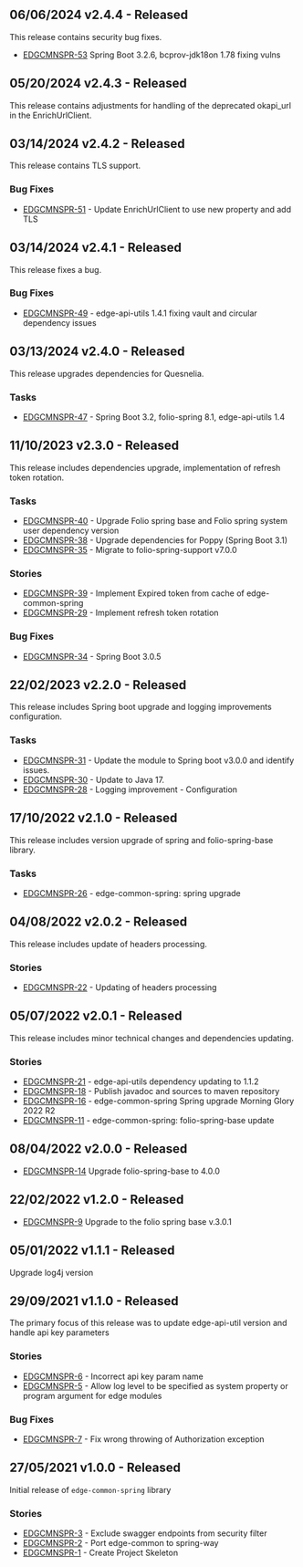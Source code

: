 ## 06/06/2024 v2.4.4 - Released
This release contains security bug fixes.

* [EDGCMNSPR-53](https://folio-org.atlassian.net/browse/EDGCMNSPR-53) Spring Boot 3.2.6, bcprov-jdk18on 1.78 fixing vulns

## 05/20/2024 v2.4.3 - Released
This release contains adjustments for handling of the deprecated okapi\_url in the EnrichUrlClient.

## 03/14/2024 v2.4.2 - Released
This release contains TLS support.

### Bug Fixes
* [EDGCMNSPR-51](https://folio-org.atlassian.net/browse/EDGCMNSPR-51) - Update EnrichUrlClient to use new property and add TLS

## 03/14/2024 v2.4.1 - Released
This release fixes a bug.

### Bug Fixes
* [EDGCMNSPR-49](https://folio-org.atlassian.net/browse/EDGCMNSPR-49) - edge-api-utils 1.4.1 fixing vault and circular dependency issues

## 03/13/2024 v2.4.0 - Released
This release upgrades dependencies for Quesnelia.

### Tasks
* [EDGCMNSPR-47](https://folio-org.atlassian.net/browse/EDGCMNSPR-47) - Spring Boot 3.2, folio-spring 8.1, edge-api-utils 1.4

## 11/10/2023 v2.3.0 - Released
This release includes dependencies upgrade, implementation of refresh token rotation.

### Tasks
* [EDGCMNSPR-40](https://issues.folio.org/browse/EDGCMNSPR-40) - Upgrade Folio spring base and Folio spring system user dependency version
* [EDGCMNSPR-38](https://issues.folio.org/browse/EDGCMNSPR-38) - Upgrade dependencies for Poppy (Spring Boot 3.1)
* [EDGCMNSPR-35](https://issues.folio.org/browse/EDGCMNSPR-35) - Migrate to folio-spring-support v7.0.0

### Stories
* [EDGCMNSPR-39](https://issues.folio.org/browse/EDGCMNSPR-39) - Implement Expired token from cache of edge-common-spring
* [EDGCMNSPR-29](https://issues.folio.org/browse/EDGCMNSPR-29) - Implement refresh token rotation

### Bug Fixes
* [EDGCMNSPR-34](https://issues.folio.org/browse/EDGCMNSPR-34) - Spring Boot 3.0.5

## 22/02/2023 v2.2.0 - Released
This release includes Spring boot upgrade and logging improvements configuration.

### Tasks
* [EDGCMNSPR-31](https://issues.folio.org/browse/EDGCMNSPR-31) - Update the module to Spring boot v3.0.0 and identify issues.
* [EDGCMNSPR-30](https://issues.folio.org/browse/EDGCMNSPR-30) - Update to Java 17.
* [EDGCMNSPR-28](https://issues.folio.org/browse/EDGCMNSPR-28) - Logging improvement - Configuration

## 17/10/2022 v2.1.0 - Released
This release includes version upgrade of spring and folio-spring-base library.

### Tasks
* [EDGCMNSPR-26](https://issues.folio.org/browse/EDGCMNSPR-26) - edge-common-spring: spring upgrade

## 04/08/2022 v2.0.2 - Released
This release includes update of headers processing.

### Stories
* [EDGCMNSPR-22](https://issues.folio.org/browse/EDGCMNSPR-22) - Updating of headers processing

## 05/07/2022 v2.0.1 - Released
This release includes minor technical changes and dependencies updating.

### Stories
* [EDGCMNSPR-21](https://issues.folio.org/browse/EDGCMNSPR-21) - edge-api-utils dependency updating to 1.1.2
* [EDGCMNSPR-18](https://issues.folio.org/browse/EDGCMNSPR-18) - Publish javadoc and sources to maven repository
* [EDGCMNSPR-16](https://issues.folio.org/browse/EDGCMNSPR-16) - edge-common-spring Spring upgrade Morning Glory 2022 R2
* [EDGCMNSPR-11](https://issues.folio.org/browse/EDGCMNSPR-11) - edge-common-spring: folio-spring-base update

## 08/04/2022 v2.0.0 - Released
* [EDGCMNSPR-14](https://issues.folio.org/browse/EDGCMNSPR-14) Upgrade folio-spring-base to 4.0.0

## 22/02/2022 v1.2.0 - Released
* [EDGCMNSPR-9](https://issues.folio.org/browse/EDGCMNSPR-9) Upgrade to the folio spring base v.3.0.1

## 05/01/2022 v1.1.1 - Released
 Upgrade log4j version

## 29/09/2021 v1.1.0 - Released
The primary focus of this release was to update edge-api-util version and handle api key parameters

### Stories
* [EDGCMNSPR-6](https://issues.folio.org/browse/EDGCMNSPR-6) - Incorrect api key param name
* [EDGCMNSPR-5](https://issues.folio.org/browse/EDGCMNSPR-5) - Allow log level to be specified as system property or program argument for edge modules

### Bug Fixes
* [EDGCMNSPR-7](https://issues.folio.org/browse/EDGCMNSPR-7) - Fix wrong throwing of Authorization exception

## 27/05/2021 v1.0.0 - Released
Initial release of `edge-common-spring` library

### Stories
* [EDGCMNSPR-3](https://issues.folio.org/browse/EDGCMNSPR-3) - Exclude swagger endpoints from security filter
* [EDGCMNSPR-2](https://issues.folio.org/browse/EDGCMNSPR-2) - Port edge-common to spring-way
* [EDGCMNSPR-1](https://issues.folio.org/browse/EDGCMNSPR-1) - Create Project Skeleton
